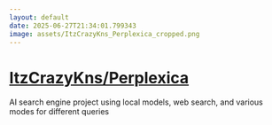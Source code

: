 ```yaml
---
layout: default
date: 2025-06-27T21:34:01.799343
image: assets/ItzCrazyKns_Perplexica_cropped.png
---
```


# [ItzCrazyKns/Perplexica](https://github.com/ItzCrazyKns/Perplexica)

AI search engine project using local models, web search, and various modes for different queries
